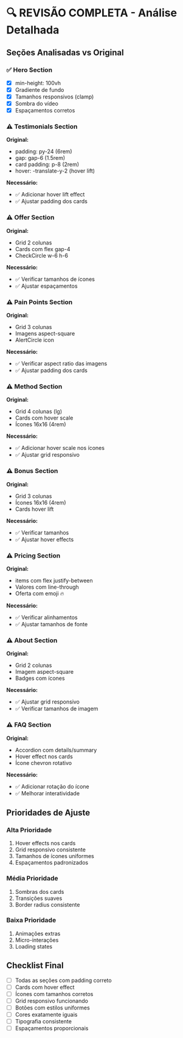 # 🔍 REVISÃO COMPLETA - Análise Detalhada

## Seções Analisadas vs Original

### ✅ Hero Section
- [x] min-height: 100vh
- [x] Gradiente de fundo
- [x] Tamanhos responsivos (clamp)
- [x] Sombra do vídeo
- [x] Espaçamentos corretos

### ⚠️ Testimonials Section  
**Original:**
- padding: py-24 (6rem)
- gap: gap-6 (1.5rem)
- card padding: p-8 (2rem)
- hover: -translate-y-2 (hover lift)

**Necessário:**
- ✅ Adicionar hover lift effect
- ✅ Ajustar padding dos cards

### ⚠️ Offer Section
**Original:**
- Grid 2 colunas
- Cards com flex gap-4
- CheckCircle w-6 h-6

**Necessário:**
- ✅ Verificar tamanhos de ícones
- ✅ Ajustar espaçamentos

### ⚠️ Pain Points Section
**Original:**
- Grid 3 colunas
- Imagens aspect-square
- AlertCircle icon

**Necessário:**
- ✅ Verificar aspect ratio das imagens
- ✅ Ajustar padding dos cards

### ⚠️ Method Section
**Original:**
- Grid 4 colunas (lg)
- Cards com hover scale
- Ícones 16x16 (4rem)

**Necessário:**
- ✅ Adicionar hover scale nos ícones
- ✅ Ajustar grid responsivo

### ⚠️ Bonus Section
**Original:**
- Grid 3 colunas
- Ícones 16x16 (4rem)
- Cards hover lift

**Necessário:**
- ✅ Verificar tamanhos
- ✅ Ajustar hover effects

### ⚠️ Pricing Section
**Original:**
- items com flex justify-between
- Valores com line-through
- Oferta com emoji 🔥

**Necessário:**
- ✅ Verificar alinhamentos
- ✅ Ajustar tamanhos de fonte

### ⚠️ About Section
**Original:**
- Grid 2 colunas
- Imagem aspect-square
- Badges com ícones

**Necessário:**
- ✅ Ajustar grid responsivo
- ✅ Verificar tamanhos de imagem

### ⚠️ FAQ Section
**Original:**
- Accordion com details/summary
- Hover effect nos cards
- Ícone chevron rotativo

**Necessário:**
- ✅ Adicionar rotação do ícone
- ✅ Melhorar interatividade

## Prioridades de Ajuste

### Alta Prioridade
1. Hover effects nos cards
2. Grid responsivo consistente
3. Tamanhos de ícones uniformes
4. Espaçamentos padronizados

### Média Prioridade
1. Sombras dos cards
2. Transições suaves
3. Border radius consistente

### Baixa Prioridade
1. Animações extras
2. Micro-interações
3. Loading states

## Checklist Final

- [ ] Todas as seções com padding correto
- [ ] Cards com hover effect
- [ ] Ícones com tamanhos corretos
- [ ] Grid responsivo funcionando
- [ ] Botões com estilos uniformes
- [ ] Cores exatamente iguais
- [ ] Tipografia consistente
- [ ] Espaçamentos proporcionais
